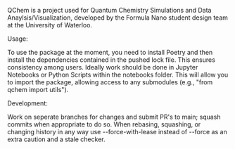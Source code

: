 QChem is a project used for Quantum Chemistry Simulations and Data Anaylsis/Visualization, developed by the Formula Nano student design team at the University of Waterloo.

Usage:

To use the package at the moment, you need to install Poetry and then install the dependencies contained in the pushed lock file. This ensures consistency among users. Ideally work should be done in Jupyter Notebooks or Python Scripts within the notebooks folder. This will allow you to import the package, allowing access to any submodules (e.g., "from qchem import utils").

Development:

Work on seperate branches for changes and submit PR's to main; squash commits when appropriate to do so. When rebasing, squashing, or changing history in any way use --force-with-lease instead of --force as an extra caution and a stale checker.
